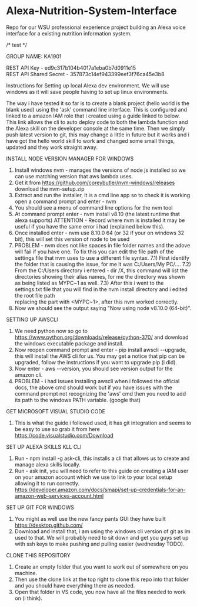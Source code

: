 # Alexa-Nutrition-System-Interface
Repo for our WSU professional experience project building an Alexa voice interface for a existing nutrition information system.

/* test */


GROUP NAME: KA1901

REST API Key - ed9c317b104b4017a1eba0b7d0911e15\
REST API Shared Secret - 357873c14ef943399eef3f76ca45e3b8

Instructions for Setting up local Alexa dev environment. We will use windows as it will save people having to set up linux environments.

The way i have tested it so far is to create a blank project (hello world is the blank used) using the 'ask' command line interface. This
is configured and linked to a amazon IAM role that i created using a guide linked to below. This link allows the cli to auto deploy code
to both the lambda function and the Alexa skill on the developer console at the same time. Then we simply push latest version to git, this 
may change a little in future but it works and i have got the hello world skill to work and changed some small things, updated and they 
work straight away.

INSTALL NODE VERSION MANAGER FOR WINDOWS
1) Install windows nvm - manages the versions of node js installed so we can use matching version that aws lambda uses.
2) Get it from https://github.com/coreybutler/nvm-windows/releases download the nvm-setup.zip
3) Extract and run the installer, it is a cmd line app so to check it is working open a command prompt and enter - nvm
4) You should see a menu of command line options for the nvm tool
5) At command prompt enter - nvm install v8.10 (the latest runtime that alexa supports) ATTENTION - Record where nvm is installed
   it may be useful if you have the same error i had (explained below this).
6) Once installed enter - nvm use 8.10.0 64 (or 32 if your on windows 32 bit), this will set this version of node to be used
7) PROBLEM - nvm does not like spaces in file folder names and the adove will fail if you have one. To fix this you can edit the file path 
  of the settings file that nvm uses to use a different file syntax. 
    7.1) First identify the folder that is causing the issue, for me it was C:/Users/My PC/....
    7.2) From the C:/Users directory i entered - dir /X, this command will list the directories showing their alias names, for me 
         the <My Pc> directory was shown as being listed as MYPC\~1 as well.
    7.3) After this i went to the settings.txt file that you will find in the nvm install directory and i edited the root file path  
         replacing the <My Pc> part with <MYPC~1>, after this nvm worked correctly.
8) Now we should see the output saying "Now using node v8.10.0 (64-bit)".
   
SETTING UP AWSCLI
1) We need python now so go to https://www.python.org/downloads/release/python-370/ and download the windows executable package and install.
2) Now reopen command prompt and enter - pip install awscli --upgrade, this will install the AWS cli for us. You may get a notice 
   that pip can be upgraded, follow the instructions if you want to upgrade pip (i did).
3) Now enter - aws --version, you should see version output for the amazon cli.
4) PROBLEM - i had issues installing awscli when i followed the official docs, the above cmd should work but if you have issues with 
   the command prompt not recognizing the 'aws' cmd then you need to add its path to the windows PATH variable. (google that)
   
GET MICROSOFT VISUAL STUDIO CODE
1) This is what the guide i followed used, it has git integration and seems to be easy to use so grab it from here https://code.visualstudio.com/Download

SET UP ALEXA SKILLS KLL CLI
1) Run - npm install -g ask-cli, this installs a cli that allows us to create and manage alexa skills locally.
2) Run - ask init, you will need to refer to this guide on creating a IAM user on your amazon account which we use to link to your local
   setup allowing it to run correctly. https://developer.amazon.com/docs/smapi/set-up-credentials-for-an-amazon-web-services-account.html
   
SET UP GIT FOR WINDOWS
1) You might as well use the new fancy pants GUI they have built https://desktop.github.com/ 
2) Download and install that, i am using the windows cli version of git as im used to that. We will probably need to sit down and get you guys set up with ssh keys to make pushing and pulling easier (wednesday TODO).

CLONE THIS REPOSITORY
1) Create an empty folder that you want to work out of somewhere on you machine.
2) Then use the clone link at the top right to clone this repo into that folder and you should have everything there as needed.
3) Open that folder in VS code, you now have all the files needed to work on (i think).


  


